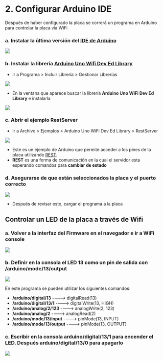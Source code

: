 # 2. Configurar Arduino IDE

Después de haber configurado la placa se correrá un programa en Arduino para controlar la placa vía WiFi

### a.  Instalar la última versión del [IDE de Arduino](https://www.arduino.cc/en/Main/Software)

![](../.gitbook/assets/setup-64.png)

### b. Instalar la librería [Arduino Uno Wifi Dev Ed Library](https://github.com/arduino-libraries/UnoWiFi-Developer-Edition-Lib) 

* Ir a Programa &gt; Incluir Librería &gt; Gestionar Librerías

![](../.gitbook/assets/setup-65.png)

* En la ventana que aparece buscar la librería **Arduino Uno WiFi Dev Ed Library** e instalarla

![](../.gitbook/assets/setup-68.png)

### c.  Abrir el ejemplo RestServer 

* Ir a Archivo &gt; Ejemplos &gt; Arduino Uno WiFi Dev Ed Library &gt; RestServer

![](../.gitbook/assets/setup-66.png)

* Este es un ejemplo de Arduino que permite acceder a los pines de la placa utilizando [REST](https://www.codecademy.com/articles/what-is-rest). 
* **REST** es una forma de comunicación en la cual el servidor esta esperando comandos para **cambiar de estado**

### d.  Asegurarse de que están seleccionados la placa y el puerto correcto

![](../.gitbook/assets/setup-67.png)

* Después de revisar esto, cargar el programa a la placa

## Controlar un LED de la placa a través de Wifi

### a.  Volver a la interfaz del Firmware en el navegador e ir a WiFi console

![](../.gitbook/assets/setup-69.png)

### b.  Definir en la consola el LED 13 como un pin de salida con /arduino/mode/13/output

![](../.gitbook/assets/setup-70.png)

En este programa se pueden utilizar los siguientes comandos:

* **/arduino/digital/13** ----&gt; digitalRead\(13\)
* **/arduino/digital/13/1** ----&gt; digitalWrite\(13, HIGH\)
* **/arduino/analog/2/123** ----&gt; analogWrite\(2, 123\)
* **/arduino/analog/2** ----&gt; analogRead\(2\)
* **/arduino/mode/13/input** ----&gt; pinMode\(13, INPUT\)
* **/arduino/mode/13/output** ----&gt; pinMode\(13, OUTPUT\)

### c.  Escribir en la consola arduino/digital/13/1 para encender el LED. Después arduino/digital/13/0 para apagarlo

![](../.gitbook/assets/setup-71.png)




